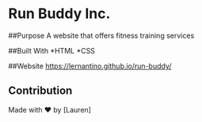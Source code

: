 # Run Buddy Inc.

##Purpose 
A website that offers fitness training services

##Built With
*HTML
*CSS

##Website
https://lernantino.github.io/run-buddy/

## Contribution
Made with ❤️ by [Lauren]
